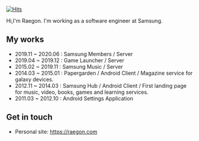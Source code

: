 [![Hits](https://hits.seeyoufarm.com/api/count/incr/badge.svg?url=https%3A%2F%2Fgithub.com%2Fraycon%2Fraycon)](https://hits.seeyoufarm.com)

Hi,I'm Raegon. I'm working as a software engineer at Samsung.

<!--
**raycon/raycon** is a ✨ _special_ ✨ repository because its `README.md` (this file) appears on your GitHub profile.

Here are some ideas to get you started:

- 🔭 I’m currently working on ...
- 🌱 I’m currently learning ...
- 👯 I’m looking to collaborate on ...
- 🤔 I’m looking for help with ...
- 💬 Ask me about ...
- 📫 How to reach me: ...
- 😄 Pronouns: ...
- ⚡ Fun fact: ...
-->

## My works

- 2019.11 ~ 2020.06 : Samsung Members / Server
- 2019.04 ~ 2019.12 : Game Launcher / Server
- 2015.02 ~ 2019.11 : Samsung Music / Server
- 2014.03 ~ 2015.01 : Papergarden / Android Client / Magazine service for galaxy devices.
- 2012.11 ~ 2014.03 : Samsung Hub / Android Client / First landing page for music, video, books, games and learning services.
- 2011.03 ~ 2012.10 : Android Settings Application

## Get in touch

- Personal site: https://raegon.com
